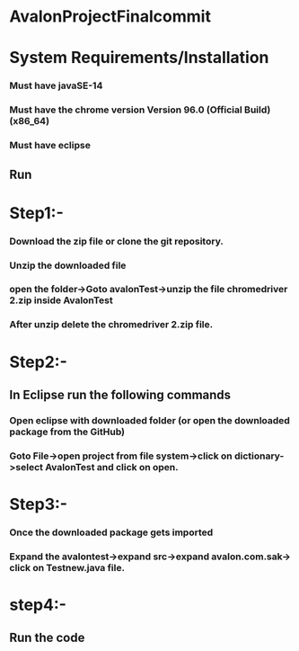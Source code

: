 # AvalonProjectFinalcommit



# System Requirements/Installation
### Must have javaSE-14
### Must have the chrome version Version 96.0 (Official Build) (x86_64)
### Must have eclipse

## Run
# Step1:-
### Download the zip file or clone the git repository.
### Unzip the downloaded file
### open the folder->Goto avalonTest->unzip the file chromedriver 2.zip inside AvalonTest
### After unzip delete the chromedriver 2.zip file.

# Step2:-
## In Eclipse run the following commands
### Open eclipse with downloaded folder (or open the downloaded package from the GitHub) 
### Goto File->open project from file system->click on dictionary->select AvalonTest and click on open.

# Step3:-
### Once the downloaded package gets imported 
### Expand the avalontest->expand src->expand avalon.com.sak-> click on Testnew.java file.

 
# step4:-
## Run the code 
